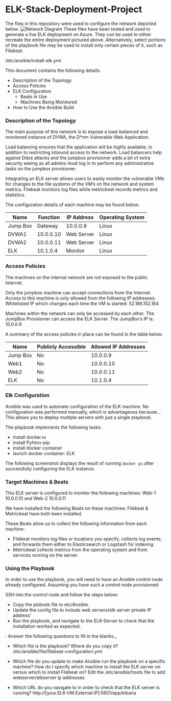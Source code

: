 # ELK-Stack-Deployment-Project
The files in this repository were used to configure the network depicted below.
![Network Diagram](https://user-images.githubusercontent.com/89861177/147864434-dd9253d5-2056-4818-b3d9-3e64db6ba165.JPG)
These files have been tested and used to generate a live ELK deployment on Azure. They can be used to either recreate the entire deployment pictured above. Alternatively, select portions of the playbook file may be used to install only certain pieces of it, such as Filebeat.

/etc/ansible/install-elk.yml

This document contains the following details:
- Description of the Topology
- Access Policies
- ELK Configuration
  - Beats in Use
  - Machines Being Monitored
- How to Use the Ansible Build


### Description of the Topology

The main purpose of this network is to expose a load-balanced and monitored instance of DVWA, the D*mn Vulnerable Web Application.

Load balancing ensures that the application will be highly available, in addition to restricting inbound access to the network.
Load balancers help against Ddos attacks and the jumpbox provisioner adds a bit of extra security seeing as all admins must log in to perform any administrative tasks on the jumpbox provisioner. 

Integrating an ELK server allows users to easily monitor the vulnerable VMs for changes to the file systems of the VM’s on the network and system metrics.
Filebeat monitors log files while metricbeat records metrics and statistics.


The configuration details of each machine may be found below.

| Name     | Function | IP Address | Operating System |
|----------|----------|------------|------------------|
| Jump Box | Gateway  | 10.0.0.9   | Linux |
| DVWA1 |  10.0.0.10   | Web Server  |   Linux |
| DVWA2  |  10.0.0.11  |  Web Server  |  Linux |
| ELK  |  10.1.0.4  |  Monitor |  Linux  |

### Access Policies

The machines on the internal network are not exposed to the public Internet. 

Only the jumpbox machine can accept connections from the Internet. Access to this machine is only allowed from the following IP addresses: 
Whitelisted IP which changes each time the VM is started: 
52.186.152.164

Machines within the network can only be accessed by each other.
The JumpBox Provisioner can access the ELK Server. The JumpBox’s IP is: 10.0.0.9

A summary of the access policies in place can be found in the table below.

| Name     | Publicly Accessible | Allowed IP Addresses |
|----------|---------------------|----------------------|
| Jump Box | No              | 10.0.0.9    |
| Web1       |  No                   |   10.0.0.10                   |
|  Web2        |    No                 |   10.0.0.11                   |
|  ELK     |  No             | 10.1.0.4     |

### Elk Configuration

Ansible was used to automate configuration of the ELK machine. No configuration was performed manually, which is advantageous because...
This allows you to deploy multiple servers with just a single playbook.

The playbook implements the following tasks:
- install docker.io
- install Pyhton-pip
- install docker container
- launch docker container: ELK

The following screenshot displays the result of running `docker ps` after successfully configuring the ELK instance.



### Target Machines & Beats
This ELK server is configured to monitor the following machines:
Web-1 10.0.0.10 and Web-2 10.0.0.11

We have installed the following Beats on these machines:
Filebeat & Metricbeat have both been installed. 

These Beats allow us to collect the following information from each machine:
- Filebeat monitors log files or locations you specify, collects log events, and forwards them either to Elasticsearch or Logstash for indexing.
- Metricbeat collects metrics from the operating system and from services running on the server.


### Using the Playbook
In order to use the playbook, you will need to have an Ansible control node already configured. Assuming you have such a control node provisioned: 

SSH into the control node and follow the steps below:
- Copy the plsbook file to etc/Ansible.
- Update the config file to include web servers/elk server private IP address’ 
- Run the playbook, and navigate to the ELK-Server to check that the installation worked as expected.

: Answer the following questions to fill in the blanks:_
- Which file is the playbook? Where do you copy it? /etc/ansible/file/filebeat-configuration.yml

- Which file do you update to make Ansible run the playbook on a specific machine? How do I specify which machine to install the ELK server on versus which to install Filebeat on? Edit the /etc/ansible/hosts file to add webserver/elkserver ip addresses

- Which URL do you navigate to in order to check that the ELK server is running? http://[your.ELK-VM.External.IP]:5601/app/kibana


